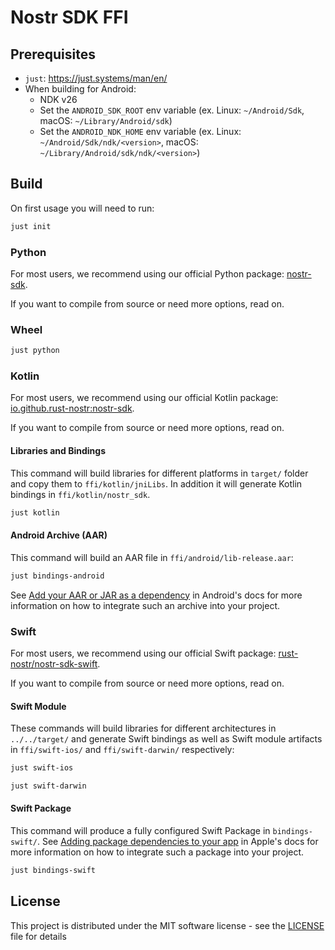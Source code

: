 # Nostr SDK FFI

## Prerequisites

* `just`: https://just.systems/man/en/
* When building for Android:
  * NDK v26
  * Set the `ANDROID_SDK_ROOT` env variable (ex. Linux: `~/Android/Sdk`, macOS: `~/Library/Android/sdk`)
  * Set the `ANDROID_NDK_HOME` env variable (ex. Linux: `~/Android/Sdk/ndk/<version>`, macOS: `~/Library/Android/sdk/ndk/<version>`)

## Build

On first usage you will need to run:

```bash
just init
```

### Python

For most users, we recommend using our official Python package: [nostr-sdk](https://pypi.org/project/nostr-sdk/).

If you want to compile from source or need more options, read on.

### Wheel

```bash
just python
```

### Kotlin

For most users, we recommend using our official Kotlin package: [io.github.rust-nostr:nostr-sdk](https://central.sonatype.com/artifact/io.github.rust-nostr/nostr-sdk/).

If you want to compile from source or need more options, read on.

#### Libraries and Bindings

This command will build libraries for different platforms in `target/` folder and copy them to `ffi/kotlin/jniLibs`.
In addition it will generate Kotlin bindings in `ffi/kotlin/nostr_sdk`.

```bash
just kotlin
```

#### Android Archive (AAR)

This command will build an AAR file in `ffi/android/lib-release.aar`:

```bash
just bindings-android
```

See [Add your AAR or JAR as a dependency](https://developer.android.com/studio/projects/android-library#psd-add-aar-jar-dependency) in Android's docs for more information on how to integrate such an archive into your project.

### Swift

For most users, we recommend using our official Swift package: [rust-nostr/nostr-sdk-swift](https://github.com/rust-nostr/nostr-sdk-swift).

If you want to compile from source or need more options, read on.

#### Swift Module

These commands will build libraries for different architectures in `../../target/` and generate Swift bindings as well as Swift module artifacts in `ffi/swift-ios/` and `ffi/swift-darwin/` respectively:

```bash
just swift-ios
```

```bash
just swift-darwin
```

#### Swift Package

This command will produce a fully configured Swift Package in `bindings-swift/`.
See [Adding package dependencies to your app](https://developer.apple.com/documentation/xcode/adding-package-dependencies-to-your-app) in Apple's docs for more information on how to integrate such a package into your project.

```bash
just bindings-swift
```

## License

This project is distributed under the MIT software license - see the [LICENSE](../../LICENSE) file for details